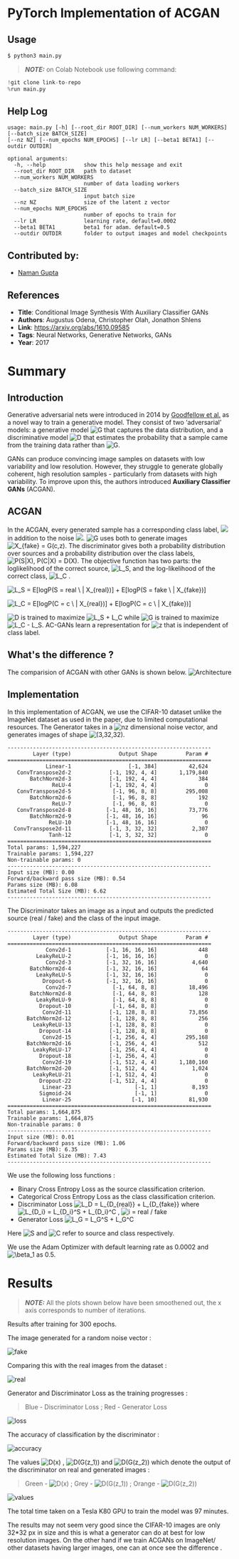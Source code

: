 # PyTorch Implementation of ACGAN 
## Usage
```bash
$ python3 main.py
```
> **_NOTE:_** on Colab Notebook use following command:
```python
!git clone link-to-repo
%run main.py
```

## Help Log
```
usage: main.py [-h] [--root_dir ROOT_DIR] [--num_workers NUM_WORKERS] [--batch_size BATCH_SIZE] 
[--nz NZ] [--num_epochs NUM_EPOCHS] [--lr LR] [--beta1 BETA1] [--outdir OUTDIR]

optional arguments:
  -h, --help            show this help message and exit
  --root_dir ROOT_DIR   path to dataset
  --num_workers NUM_WORKERS
                        number of data loading workers
  --batch_size BATCH_SIZE
                        input batch size
  --nz NZ               size of the latent z vector
  --num_epochs NUM_EPOCHS
                        number of epochs to train for
  --lr LR               learning rate, default=0.0002
  --beta1 BETA1         beta1 for adam. default=0.5
  --outdir OUTDIR       folder to output images and model checkpoints
```

## Contributed by:
* [Naman Gupta](https://github.com/namangup)

## References

* **Title**: Conditional Image Synthesis With Auxiliary Classifier GANs
* **Authors**: Augustus Odena, Christopher Olah, Jonathon Shlens
* **Link**: https://arxiv.org/abs/1610.09585
* **Tags**: Neural Networks, Generative Networks, GANs
* **Year**: 2017

# Summary 

## Introduction

Generative adversarial nets were introduced in 2014 by [Goodfellow et al.](https://arxiv.org/abs/1406.2661) as a novel way to train a generative model.
They consist of two ‘adversarial’ models: a generative model ![G](https://render.githubusercontent.com/render/math?math=G) that captures the data distribution, and a discriminative model ![D](https://render.githubusercontent.com/render/math?math=D) that estimates the probability that a sample came from the training data rather than ![G](https://render.githubusercontent.com/render/math?math=G).

GANs can produce convincing image samples on datasets with low variability and low resolution. However, they struggle to generate globally coherent, high resolution samples - particularly from
datasets with high variability. To improve upon this, the authors introduced **Auxiliary Classifier GANs** (ACGAN).


## ACGAN

In the ACGAN, every generated sample has a corresponding class label, <img src="https://render.githubusercontent.com/render/math?math=c ~ p_{c}"> in addition to the noise <img src="https://render.githubusercontent.com/render/math?math=z">. ![G](https://render.githubusercontent.com/render/math?math=G) uses both to generate images ![X_{fake} = G(c,z)](https://render.githubusercontent.com/render/math?math=X_%7Bfake%7D%20%3D%20G(c%2Cz)). The discriminator gives both a probability distribution over sources and a probability distribution over the class labels, ![P(S|X), P(C|X) = D(X)](https://render.githubusercontent.com/render/math?math=P(S%7CX)%2C%20P(C%7CX)%20%3D%20D(X)). The objective function has two parts: the loglikelihood of the correct source, ![L_S](https://render.githubusercontent.com/render/math?math=L_S), and the log-likelihood of the correct class, ![L_C](https://render.githubusercontent.com/render/math?math=L_C) .

![L_S = E\[logP(S = real \ | X_{real})\] + E\[logP(S = fake \ | X_{fake})\] ](https://render.githubusercontent.com/render/math?math=L_S%20%3D%20E%5BlogP(S%20%3D%20real%20%5C%20%7C%20X_%7Breal%7D)%5D%20%2B%20E%5BlogP(S%20%3D%20fake%20%5C%20%7C%20X_%7Bfake%7D)%5D%20)

![L_C = E\[logP(C = c \ | X_{real})\] + E\[logP(C = c \ | X_{fake})\] ](https://render.githubusercontent.com/render/math?math=L_C%20%3D%20E%5BlogP(C%20%3D%20c%20%5C%20%7C%20X_%7Breal%7D)%5D%20%2B%20E%5BlogP(C%20%3D%20c%20%5C%20%7C%20X_%7Bfake%7D)%5D%20)

![D](https://render.githubusercontent.com/render/math?math=D) is trained to maximize ![L_S + L_C](https://render.githubusercontent.com/render/math?math=L_S%20%2B%20L_C) while ![G](https://render.githubusercontent.com/render/math?math=G) is trained to
maximize ![L_C - L_S](https://render.githubusercontent.com/render/math?math=L_C%20-%20L_S). AC-GANs learn a representation for
![z](https://render.githubusercontent.com/render/math?math=z) that is independent of class label.

## What's the difference ?

The comparision of ACGAN with other GANs is shown below.
![Architecture](assets/architecture.png)

## Implementation

In this implementation of ACGAN, we use the CIFAR-10 dataset unlike the ImageNet dataset as used in the paper, due to limited computational resources. 
The Generator takes in a ![nz](https://render.githubusercontent.com/render/math?math=nz) dimensional noise vector, and generates images of shape ![(3,32,32)](https://render.githubusercontent.com/render/math?math=(3%2C32%2C32)). 
```
----------------------------------------------------------------
        Layer (type)               Output Shape         Param #
================================================================
            Linear-1                  [-1, 384]          42,624
   ConvTranspose2d-2            [-1, 192, 4, 4]       1,179,840
       BatchNorm2d-3            [-1, 192, 4, 4]             384
              ReLU-4            [-1, 192, 4, 4]               0
   ConvTranspose2d-5             [-1, 96, 8, 8]         295,008
       BatchNorm2d-6             [-1, 96, 8, 8]             192
              ReLU-7             [-1, 96, 8, 8]               0
   ConvTranspose2d-8           [-1, 48, 16, 16]          73,776
       BatchNorm2d-9           [-1, 48, 16, 16]              96
             ReLU-10           [-1, 48, 16, 16]               0
  ConvTranspose2d-11            [-1, 3, 32, 32]           2,307
             Tanh-12            [-1, 3, 32, 32]               0
================================================================
Total params: 1,594,227
Trainable params: 1,594,227
Non-trainable params: 0
----------------------------------------------------------------
Input size (MB): 0.00
Forward/backward pass size (MB): 0.54
Params size (MB): 6.08
Estimated Total Size (MB): 6.62
----------------------------------------------------------------
```

The Discriminator takes an image as a input and outputs the predicted source (real / fake) and the class of the input image.
```
----------------------------------------------------------------
        Layer (type)               Output Shape         Param #
================================================================
            Conv2d-1           [-1, 16, 16, 16]             448
         LeakyReLU-2           [-1, 16, 16, 16]               0
            Conv2d-3           [-1, 32, 16, 16]           4,640
       BatchNorm2d-4           [-1, 32, 16, 16]              64
         LeakyReLU-5           [-1, 32, 16, 16]               0
           Dropout-6           [-1, 32, 16, 16]               0
            Conv2d-7             [-1, 64, 8, 8]          18,496
       BatchNorm2d-8             [-1, 64, 8, 8]             128
         LeakyReLU-9             [-1, 64, 8, 8]               0
          Dropout-10             [-1, 64, 8, 8]               0
           Conv2d-11            [-1, 128, 8, 8]          73,856
      BatchNorm2d-12            [-1, 128, 8, 8]             256
        LeakyReLU-13            [-1, 128, 8, 8]               0
          Dropout-14            [-1, 128, 8, 8]               0
           Conv2d-15            [-1, 256, 4, 4]         295,168
      BatchNorm2d-16            [-1, 256, 4, 4]             512
        LeakyReLU-17            [-1, 256, 4, 4]               0
          Dropout-18            [-1, 256, 4, 4]               0
           Conv2d-19            [-1, 512, 4, 4]       1,180,160
      BatchNorm2d-20            [-1, 512, 4, 4]           1,024
        LeakyReLU-21            [-1, 512, 4, 4]               0
          Dropout-22            [-1, 512, 4, 4]               0
           Linear-23                    [-1, 1]           8,193
          Sigmoid-24                    [-1, 1]               0
           Linear-25                   [-1, 10]          81,930
================================================================
Total params: 1,664,875
Trainable params: 1,664,875
Non-trainable params: 0
----------------------------------------------------------------
Input size (MB): 0.01
Forward/backward pass size (MB): 1.06
Params size (MB): 6.35
Estimated Total Size (MB): 7.43
----------------------------------------------------------------
```


We use the following loss functions : 
- Binary Cross Entropy Loss as the source classification criterion.
- Categorical Cross Entropy Loss as the class classification criterion.
- Discriminator Loss ![L_D = L_{D_{real}} + L_{D_{fake}}](https://render.githubusercontent.com/render/math?math=L_D%20%3D%20L_%7BD_%7Breal%7D%7D%20%2B%20L_%7BD_%7Bfake%7D%7D) where ![L_{D_i} = L_{D_i}^S + L_{D_i}^C](https://render.githubusercontent.com/render/math?math=L_%7BD_i%7D%20%3D%20L_%7BD_i%7D%5ES%20%2B%20L_%7BD_i%7D%5EC) , ![i = real / fake](https://render.githubusercontent.com/render/math?math=i%20%3D%20real%20%2F%20fake)
- Generator Loss ![L_G = L_G^S + L_G^C](https://render.githubusercontent.com/render/math?math=L_G%20%3D%20L_G%5ES%20%2B%20L_G%5EC)

Here ![S](https://render.githubusercontent.com/render/math?math=S) and ![C](https://render.githubusercontent.com/render/math?math=C) refer to source and class respectively.

We use the Adam Optimizer with default learning rate as 0.0002 and ![\beta_1](https://render.githubusercontent.com/render/math?math=%5Cbeta_1) as 0.5.
# Results
> **_NOTE:_** All the plots shown below have been smoothened out, the x axis corresponds to number of iterations.

Results after training for 300 epochs.

The image generated for a random noise vector :

![fake](./assets/fake.png)

Comparing this with the real images from the dataset :

![real](./assets/real.png)

Generator and Discriminator Loss as the training progresses :
> Blue - Discriminator Loss ; Red - Generator Loss

![loss](./assets/loss.png)

The accuracy of classification by the discriminator :

![accuracy](./assets/accuracy.png)

The values ![D(x)](https://render.githubusercontent.com/render/math?math=D(x)) , ![D(G(z_1))](https://render.githubusercontent.com/render/math?math=D(G(z_1))) and ![D(G(z_2))](https://render.githubusercontent.com/render/math?math=D(G(z_2))) which denote the output of the discriminator on real and generated images :

> Green - ![D(x)](https://render.githubusercontent.com/render/math?math=D(x)) ; Grey - ![D(G(z_1))](https://render.githubusercontent.com/render/math?math=D(G(z_1))) ; Orange - ![D(G(z_2))](https://render.githubusercontent.com/render/math?math=D(G(z_2)))

![values](./assets/values.png)

The total time taken on a Tesla K80 GPU to train the model was 97 minutes.

The results may not seem very good since the CIFAR-10 images are only 32*32 px in size and this is what a generator can do at best for low resolution images. On the other hand if we train ACGANs on ImageNet/ other datasets having larger images, one can at once see the difference .